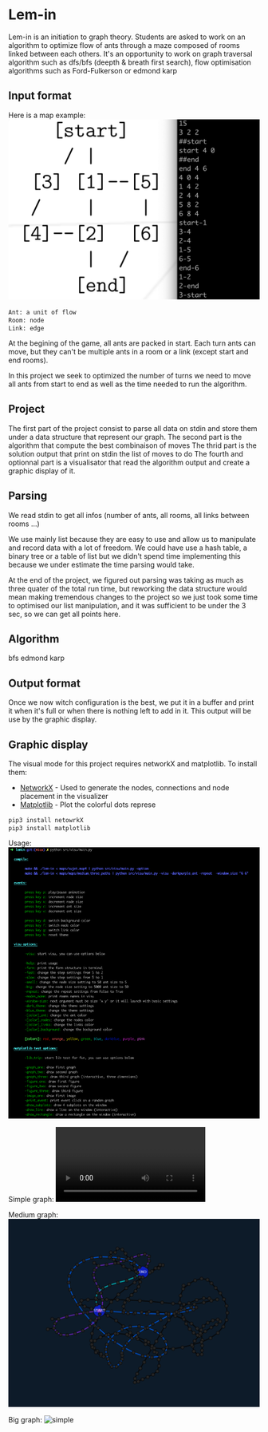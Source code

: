 # Lem-in

Lem-in is an initiation to graph theory. Students are asked to work on an algorithm to optimize flow of ants through a maze composed of rooms linked between each others.
It's an opportunity to work on graph traversal algorithm such as dfs/bfs (deepth & breath first search), flow optimisation algorithms such as Ford-Fulkerson or 
edmond karp


## Input format

Here is a map example:
![simple](img/lemin_subject_example.png)

```
Ant: a unit of flow
Room: node
Link: edge
```

At the begining of the game, all ants are packed in start. 
Each turn ants can move, but they can't be multiple ants in a room or a link (except start and end rooms).

In this project we seek to optimized the number of turns we need to move all ants from start to end as well as the time needed to run the algorithm.

## Project

The first part of the project consist to parse all data on stdin and store them under a data structure that represent our graph.
The second part is the algorithm that compute the best combinaison of moves
The thrid part is the solution output that print on stdin the list of moves to do
The fourth and optionnal part is a visualisator that read the algorithm output and create a graphic display of it.


## Parsing

We read stdin to get all infos (number of ants, all rooms, all links between rooms ...)

We use mainly list because they are easy to use and allow us to manipulate and record data with a lot of freedom. We could have use a hash table, a binary tree or a table of list but we didn't spend time implementing this because we under estimate the time parsing would take. 

At the end of the project, we figured out parsing was taking as much as three quater of the total run time, but reworking the data structure would mean making tremendous changes to the project so we just took some time to optimised our list manipulation, and it was sufficient to be under the 3 sec, so we can get all points here.

## Algorithm

bfs
edmond karp

## Output format

Once we now witch configuration is the best, we put it in a buffer and print it when it's full or when there is nothing left to add in it. This output will be use by the graphic display.


## Graphic display

The visual mode for this project requires networkX and matplotlib. To install them: 

* [NetworkX](https://networkx.github.io/) - Used to generate the nodes, connections and node placement in the visualizer
* [Matplotlib](https://matplotlib.org/) - Plot the colorful dots represe

```
pip3 install netowrkX
pip3 install matplotlib
```


Usage:
![simple](img/lemin_visu_usage.png)

Simple graph:
![simple](img/lemin_visu_one.mov)

Medium graph:
![simple](img/lemin_visu_two.png)

Big graph:
![simple](img/lemin_visu_four.png)

